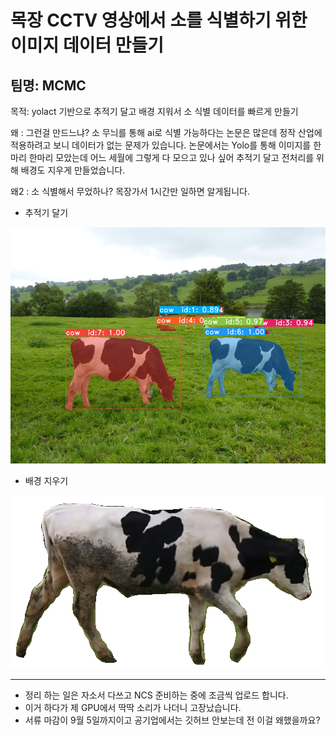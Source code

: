 목장 CCTV 영상에서 소를 식별하기 위한 이미지 데이터 만들기 
==============================================
팀명: MCMC
--------------------------------------

목적: yolact 기반으로 추적기 달고 배경 지워서
소 식별 데이터를 빠르게 만들기

왜 : 그런걸 만드느냐?
소 무늬를 통해 ai로 식별 가능하다는 논문은 많은데 
정작 산업에 적용하려고 보니 데이터가 없는 문제가 있습니다. 
논문에서는 Yolo를 통해 이미지를 한마리 한마리 모았는데
어느 세월에 그렇게 다 모으고 있나 싶어
추적기 달고 전처리를 위해 배경도 지우게 만들었습니다. 

왜2 : 소 식별해서 무었하나?
목장가서 1시간만 일하면 알게됩니다. 

+ 추적기 달기

![output_image](./output_image.png)

+ 배경 지우기

![cow_id_1_num_0](./cow_id_1_num_0.png)


--------------------------------------
- 정리 하는 일은 자소서 다쓰고 NCS 준비하는 중에 조금씩 업로드 합니다. 
- 이거 하다가 제 GPU에서 딱딱 소리가 나더니 고장났습니다. 
- 서류 마감이 9월 5일까지이고 공기업에서는 깃허브 안보는데 전 이걸 왜했을까요?
